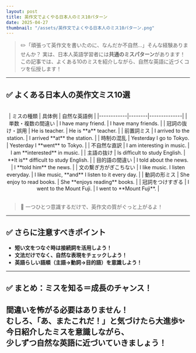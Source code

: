 ```yaml
---
layout: post
title: 英作文でよくやる日本人のミス10パターン
date: 2025-04-27
thumbnail: "/assets/英作文でよくやる日本人のミス10パターン.png"
---
```


> ✏️「頑張って英作文を書いたのに、なんだか不自然…」そんな経験ありませんか？
実は、日本人英語学習者には**共通のミスパターン**があります！  
この記事では、よくある10のミスを紹介しながら、自然な英語に近づくコツを伝授します！

---
## ✅ よくある日本人の英作文ミス10選
<br>
<div markdown="1" style="text-align:center;">
| ミスの種類 | 具体例 | 自然な英語例 |
|------------|--------|--------------|
| 単数・複数の間違い | I have many friend. | I have many friends. |
| 冠詞の抜け・誤用 | He is teacher. | He is **a** teacher. |
| 前置詞ミス | I arrived to the station. | I arrived **at** the station. |
| 時制の混乱 | Yesterday I go to Tokyo. | Yesterday I **went** to Tokyo. |
| 不自然な直訳 | I am interesting in music. | I am **interested** in music. |
| 主語の抜け | Is difficult to study English. | **It is** difficult to study English. |
| 目的語の間違い | I told about the news. | I **told him** the news. |
| 文の繋ぎ方がぎこちない | I like music. I listen everyday. | I like music, **and** I listen to it every day. |
| 動詞の形ミス | She enjoy to read books. | She **enjoys reading** books. |
| 冠詞をつけすぎる | I went to the Mount Fuji. | I went to **Mount Fuji**. |
</div>
<br>

> 🌟 一つひとつ意識するだけで、英作文の質がぐっと上がるよ！

---
## ✅ さらに注意すべきポイント
- **短い文をつなぐ時は接続詞を活用しよう！**
- **文法だけでなく、自然な表現をチェックしよう！**
- **英語らしい語順（主語→動詞→目的語）を意識しよう！**

---
## ✅ まとめ：ミスを知る＝成長のチャンス！
間違いを怖がる必要はありません！  
むしろ、**「あ、またこれだ！」と気づけたら大進歩**✨  
今日紹介したミスを意識しながら、  
少しずつ自然な英語に近づいていきましょう！
---
